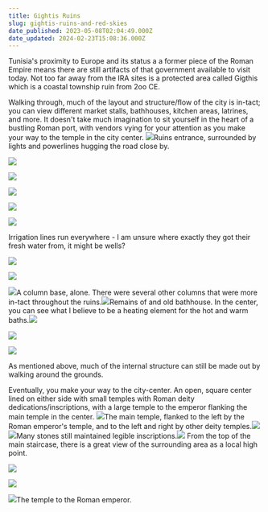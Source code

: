 ```yaml
---
title: Gightis Ruins
slug: gightis-ruins-and-red-skies
date_published: 2023-05-08T02:04:49.000Z
date_updated: 2024-02-23T15:08:36.000Z
---
```


Tunisia's proximity to Europe and its status a a former piece of the Roman Empire means there are still artifacts of that government available to visit today. Not too far away from the IRA sites is a protected area called Gigthis which is a coastal township ruin from 2oo CE.

Walking through, much of the layout and structure/flow of the city is in-tact; you can view different market stalls, bathhouses, kitchen areas, latrines, and more. It doesn't take much imagination to sit yourself in the heart of a bustling Roman port, with vendors vying for your attention as you make your way to the temple in the city center.
![](../../content/images/2023/05/159A19AD-DC9D-4228-A039-180837221849_1_105_c.jpeg)Ruins entrance, surrounded by lights and powerlines hugging the road close by.

![](../../content/images/2023/05/EBE9A13F-F210-490B-A49D-3249FEF46E12_1_105_c.jpeg)

![](../../content/images/2023/05/E7D2E15B-94E2-4ECC-A927-C537013BF7CD_1_105_c.jpeg)

![](../../content/images/2023/05/D88B9FB7-DDCF-4E3C-BBA7-CADF6D1CC4E8_1_105_c.jpeg)

![](../../content/images/2023/05/00FC0598-51F4-4D65-ACAD-877998E3C575_1_105_c.jpeg)

![](../../content/images/2023/05/E8B7C89B-CE5C-446F-A7DF-2D6F8FCE8007_1_105_c.jpeg)

Irrigation lines run everywhere - I am unsure where exactly they got their fresh water from, it might be wells?

![](../../content/images/2023/05/BAB51B4B-9756-46C9-BA7D-5A362C14B2B3_1_105_c.jpeg)

![](../../content/images/2023/05/7930104C-32C6-404D-B496-F48682378ADD_1_105_c.jpeg)

![](../../content/images/2023/05/D52D0D00-1313-40F1-8D3B-02D7BDC61AB4_1_105_c.jpeg)A column base, alone. There were several other columns that were more in-tact throughout the ruins.![](../../content/images/2023/05/099FD38B-BDE6-4B96-8051-F5A6F9B60232_1_105_c.jpeg)Remains of and old bathhouse. In the center, you can see what I believe to be a heating element for the hot and warm baths.![](../../content/images/2023/05/5EA98C16-8BAD-4979-8099-B21AC7AAABBC_1_105_c.jpeg)

![](../../content/images/2023/05/B66C7CA9-4B24-4465-A1FE-009F28B420AE_1_105_c.jpeg)

![](../../content/images/2023/05/B43A1E1E-7318-4E42-A3BE-1F827FD308B9_1_105_c.jpeg)

As mentioned above, much of the internal structure can still be made out by walking around the grounds.

Eventually, you make your way to the city-center. An open, square center lined on either side with small temples with Roman deity dedications/inscriptions, with a large temple to the emperor flanking the main temple in the center.
![](../../content/images/2023/05/C5798801-A763-41F3-AAA2-A4CD997DC9F5_1_105_c.jpeg)The main temple, flanked to the left by the Roman emperor's temple, and to the left and right by other deity temples.![](../../content/images/2023/05/202940BA-94F9-4043-810F-8BD33F26B6B1_1_105_c.jpeg)![](../../content/images/2023/05/7D01AC25-8EB4-4428-9502-B57BC1701F76_1_105_c.jpeg)Many stones still maintained legible inscriptions.![](../../content/images/2023/05/CF8FDE1B-D451-4B0B-BB36-54B533A7BAFE_1_105_c.jpeg)
From the top of the main staircase, there is a great view of the surrounding area as a local high point.

![](../../content/images/2023/05/772B5A5F-0516-4B76-99DB-3C4CE3701983_1_105_c.jpeg)

![](../../content/images/2023/05/9FF942E2-E8DA-4F7C-B8D0-7297539FC880_1_105_c.jpeg)

![](../../content/images/2023/05/81AAEF34-F85A-4EC5-818C-C16561428A9D_1_105_c.jpeg)The temple to the Roman emperor.
